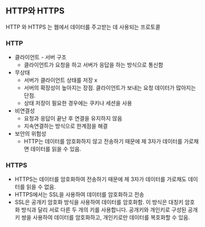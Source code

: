 ## HTTP와 HTTPS

HTTP 와 HTTPS 는 웹에서 데이터를 주고받는 데 사용되는 프로토콜

### HTTP
- 클라이언트 - 서버 구조
    - 클라이언트가 요청을 하고 서버가 응답을 하는 방식으로 통신함
- 무상태
    - 서버가 클라이언트 상태를 저장 x
    - 서버의 확장성이 높아지는 장점. 클라이언트가 보내는 요청 데이터가 많아지는 단점.
    - 상태 저장이 필요한 경우에는 쿠키나 세션을 사용
- 비연결성
    - 요청과 응답이 끝난 후 연결을 유지하지 않음
    - 지속연결하는 방식으로 한계점을 해결
- 보안의 위험성
    - HTTP는 데이터를 암호화하지 않고 전송하기 때문에 제 3자가 데이터를 가로채면 데이터를 읽을 수 있음.

### HTTPS
- HTTPS는 데이터를 암호화하여 전송하기 때문에 제 3자가 데이터를 가로채도 데이터를 읽을 수 없음.
- HTTPS에서는 SSL을 사용하여 데이터를 암호화하고 전송
- SSL은 공개키 암호화 방식을 사용하여 데이터를 암호화함. 이 방식은 대칭키 암호화 방식과 달리 서로 다른 두 개의 키를 사용합니다. 공개키와 개인키로 구성된 공개키 쌍을 사용하여 데이터를 암호화하고, 개인키로만 데이터를 복호화할 수 있음.
